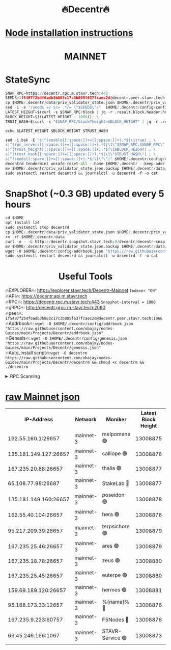<h1 align="center"> 🔥Decentr🔥</h1>

[Node installation instructions](https://github.com/obajay/nodes-Guides/tree/main/Projects/Decentr)
=
<h1 align="center"> MAINNET</h1>

# StateSync
```python
SNAP_RPC=https://decentr.rpc.m.stavr.tech:443
SEEDS=1f5497f2b4f6adb3b803c17c3b005f637fcaec2d@decentr.peer.stavr.tech:1066
cp $HOME/.decentr/data/priv_validator_state.json $HOME/.decentr/priv_validator_state.json.backup
sed -i -e "/seeds =/ s/= .*/= \"$SEEDS\"/"  $HOME/.decentr/config/config.toml
LATEST_HEIGHT=$(curl -s $SNAP_RPC/block | jq -r .result.block.header.height); \
BLOCK_HEIGHT=$((LATEST_HEIGHT - 1000)); \
TRUST_HASH=$(curl -s "$SNAP_RPC/block?height=$BLOCK_HEIGHT" | jq -r .result.block_id.hash)

echo $LATEST_HEIGHT $BLOCK_HEIGHT $TRUST_HASH

sed -i.bak -E "s|^(enable[[:space:]]+=[[:space:]]+).*$|\1true| ; \
s|^(rpc_servers[[:space:]]+=[[:space:]]+).*$|\1\"$SNAP_RPC,$SNAP_RPC\"| ; \
s|^(trust_height[[:space:]]+=[[:space:]]+).*$|\1$BLOCK_HEIGHT| ; \
s|^(trust_hash[[:space:]]+=[[:space:]]+).*$|\1\"$TRUST_HASH\"| ; \
s|^(seeds[[:space:]]+=[[:space:]]+).*$|\1\"\"|" $HOME/.decentr/config/config.toml
decentrd tendermint unsafe-reset-all --home $HOME/.decentr --keep-addr-book
mv $HOME/.decentr/priv_validator_state.json.backup $HOME/.decentr/data/priv_validator_state.json
sudo systemctl restart decentrd && journalctl -u decentrd -f -o cat
```
# SnapShot (~0.3 GB) updated every 5 hours
```python
cd $HOME
apt install lz4
sudo systemctl stop decentrd
cp $HOME/.decentr/data/priv_validator_state.json $HOME/.decentr/priv_validator_state.json.backup
rm -rf $HOME/.decentr/data
curl -o - -L http://decentr.snapshot.stavr.tech:9/decentr/decentr-snap.tar.lz4 | lz4 -c -d - | tar -x -C $HOME/.decentr --strip-components 2
mv $HOME/.decentr/priv_validator_state.json.backup $HOME/.decentr/data/priv_validator_state.json
wget -O $HOME/.decentr/config/addrbook.json "https://raw.githubusercontent.com/obajay/nodes-Guides/main/Projects/Decentr/addrbook.json"
sudo systemctl restart decentrd && journalctl -u decentrd -f -o cat
```

 <h1 align="center"> Useful Tools</h1>

🔥EXPLORER🔥:     https://explorer.stavr.tech/Decentr-Mainnet        `Indexer "ON"` \
🔥API🔥:          https://decentr.api.m.stavr.tech \
🔥RPC🔥:          https://decentr.rpc.m.stavr.tech:443              `Snapshot-interval = 1000` \
🔥gRPC🔥:         http://decentr.grpc.m.stavr.tech:2060 \
🔥peer🔥:         `1f5497f2b4f6adb3b803c17c3b005f637fcaec2d@decentr.peer.stavr.tech:1066` \
🔥Addrbook🔥:  `wget -O $HOME/.decentr/config/addrbook.json "https://raw.githubusercontent.com/obajay/nodes-Guides/main/Projects/Decentr/addrbook.json"` \
🔥Genesis🔥:  `wget -O $HOME/.decentr/config/genesis.json "https://raw.githubusercontent.com/obajay/nodes-Guides/main/Projects/Decentr/genesis.json"` \
🔥Auto_install script🔥:`wget -O decentrm https://raw.githubusercontent.com/obajay/nodes-Guides/main/Projects/Decentr/decentrm && chmod +x decentrm && ./decentrm`

<details>
<summary>RPC Scanning</summary>

<h2 align="center"> We scan nodes in real time every 4 hours. And we provide the final result of RPC endpoints.
We cannot influence the operation of these nodes in any way. </h2>


```python
If Voting Power is higher than 0 --> then the Node is a validator of the network and may be subject to attack and be a potential threat to the chain.
```
```python
We marked such validators with a red symbol
```

</details>

[raw Mainnet json](https://rpc-check.decentrm.stavr.tech/decentrm/rpc-decentrm-result.json)
=



<table><tr><th>IP-Address</th><th>Network</th><th>Moniker</th><th>Latest Block Height</th><th>Earliest Block Height</th><th>Catching Up</th><th>Tx Index</th><th>Voting Power</th><th>Scan Time</th></tr><tr><td>162.55.160.1:26657</td><td>mainnet-3</td><td>melpomene 🟢</td><td>13008875</td><td>1688950</td><td>False</td><td>on</td><td>0</td><td>2024-02-22T18:48:11.005694345UTC</td></tr><tr><td>135.181.149.127:26657</td><td>mainnet-3</td><td>calliope 🟢</td><td>13008876</td><td>1688950</td><td>False</td><td>on</td><td>0</td><td>2024-02-22T18:48:13.416432767UTC</td></tr><tr><td>167.235.20.88:26657</td><td>mainnet-3</td><td>thalia 🟢</td><td>13008877</td><td>1688950</td><td>False</td><td>on</td><td>0</td><td>2024-02-22T18:48:19.231737351UTC</td></tr><tr><td>65.108.77.98:26687</td><td>mainnet-3</td><td>StakeLab 🔴</td><td>13008877</td><td>1688950</td><td>False</td><td>on</td><td>5435979</td><td>2024-02-22T18:48:19.605336368UTC</td></tr><tr><td>135.181.149.160:26657</td><td>mainnet-3</td><td>poseidon 🟢</td><td>13008878</td><td>1688950</td><td>False</td><td>on</td><td>0</td><td>2024-02-22T18:48:24.323801946UTC</td></tr><tr><td>162.55.40.104:26657</td><td>mainnet-3</td><td>hera 🟢</td><td>13008878</td><td>1688950</td><td>False</td><td>on</td><td>0</td><td>2024-02-22T18:48:26.636142636UTC</td></tr><tr><td>95.217.209.39:26657</td><td>mainnet-3</td><td>terpsichore 🟢</td><td>13008879</td><td>1688950</td><td>False</td><td>on</td><td>0</td><td>2024-02-22T18:48:31.095229513UTC</td></tr><tr><td>167.235.25.46:26657</td><td>mainnet-3</td><td>ares 🟢</td><td>13008879</td><td>1688950</td><td>False</td><td>on</td><td>0</td><td>2024-02-22T18:48:35.462012695UTC</td></tr><tr><td>167.235.18.78:26657</td><td>mainnet-3</td><td>zeus 🟢</td><td>13008880</td><td>1688950</td><td>False</td><td>on</td><td>0</td><td>2024-02-22T18:48:37.764131767UTC</td></tr><tr><td>167.235.25.45:26657</td><td>mainnet-3</td><td>euterpe 🟢</td><td>13008880</td><td>1688950</td><td>False</td><td>on</td><td>0</td><td>2024-02-22T18:48:40.071490003UTC</td></tr><tr><td>159.69.189.120:26657</td><td>mainnet-3</td><td>hermes 🟢</td><td>13008881</td><td>1688950</td><td>False</td><td>on</td><td>0</td><td>2024-02-22T18:48:42.348905938UTC</td></tr><tr><td>95.168.173.33:12657</td><td>mainnet-3</td><td>%{name}% 🔴</td><td>13008876</td><td>8964001</td><td>False</td><td>on</td><td>4264297</td><td>2024-02-22T18:48:14.564676140UTC</td></tr><tr><td>167.235.9.223:60757</td><td>mainnet-3</td><td>F5Nodes 🔴</td><td>13008876</td><td>12380001</td><td>False</td><td>off</td><td>562</td><td>2024-02-22T18:48:14.838162612UTC</td></tr><tr><td>66.45.246.166:1067</td><td>mainnet-3</td><td>STAVR-Service 🟢</td><td>13008873</td><td>13008001</td><td>False</td><td>on</td><td>0</td><td>2024-02-22T18:48:14.022311256UTC</td></tr></table>
